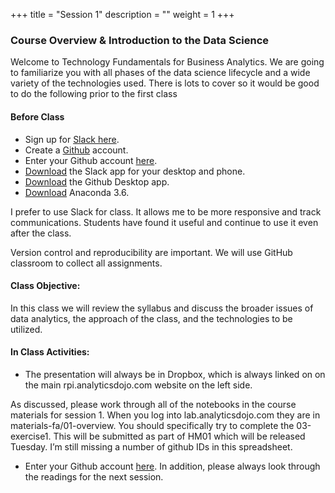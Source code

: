 +++
title = "Session 1"
description = ""
weight = 1
+++

### Course Overview & Introduction to the Data Science
Welcome to Technology Fundamentals for Business Analytics. We are going to familiarize you with all phases of the data science lifecycle and a wide variety of the technologies used.  There is lots to cover so it would be good to do the following prior to the first class


#### Before Class
- Sign up for [Slack here](https://join.slack.com/t/rpi-bsan-2019/shared_invite/enQtNDIwMDE1ODExMTEwLWRlMzExMDlkYmMxN2VhNzk0MDVlMjFlMjMxNjA0NmIxMDI0ZThkNzY1NThjNDVkNzBlNjU2ZmFjMDNhZGI5NmM).
- Create a [Github](http://www.github.com) account.
- Enter your Github account [here](https://docs.google.com/spreadsheets/d/1moPVPruoigL3iymdjYYRFHjjJ-5K9hMUlzO84AlaU6E/edit?usp=sharing).
- [Download](https://slack.com/downloads/) the Slack app for your desktop and phone.
- [Download](https://desktop.github.com) the Github Desktop app.
- [Download](https://www.anaconda.com/download/) Anaconda 3.6.

I prefer to use Slack for class. It allows me to be more responsive and track communications.  Students have found it useful and continue to use it even after the class.

Version control and reproducibility are important.  We will use GitHub classroom to collect all assignments.


#### Class Objective:
In this class we will review the syllabus and discuss the broader issues of data analytics, the approach of the class, and the technologies to be utilized.

#### In Class Activities:
- The presentation will always be in Dropbox, which is always linked on on the main rpi.analyticsdojo.com website on the left side.

As discussed, please work through all of the notebooks in the course materials for session 1.
When you log into lab.analyticsdojo.com they are in materials-fa/01-overview.  You should specifically try to complete the 03-exercise1. This will be submitted as part of HM01 which will be released Tuesday.
I’m still missing a number of github IDs in this spreadsheet.
- Enter your Github account [here](https://docs.google.com/spreadsheets/d/1moPVPruoigL3iymdjYYRFHjjJ-5K9hMUlzO84AlaU6E/edit?usp=sharing).
In addition, please always look through the readings for the next session.
